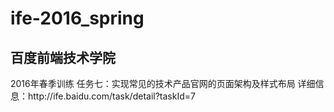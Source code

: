 # ife-2016_spring
<h2>百度前端技术学院</h2>
2016年春季训练
任务七：实现常见的技术产品官网的页面架构及样式布局
详细信息：http://ife.baidu.com/task/detail?taskId=7
